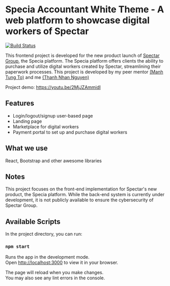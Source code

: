 # Specia Accountant White Theme - A web platform to showcase digital workers of Spectar

[![Build Status](https://dev.azure.com/SpectarRPA/SpectarRPA/_apis/build/status/SpeciaPortal?branchName=master)](https://dev.azure.com/SpectarRPA/SpectarRPA/_build/latest?definitionId=9&branchName=master)

This frontend project is developed for the new product launch of [Spectar Group](https://spectargroup.com), the Specia platform. The Specia platform offers clients the ability to purchase and utilize digital workers created by Spectar, streamlining their paperwork processes. This project is developed by my peer mentor [(Manh Tung To)](https://github.com/tunganh5005) and me [(Thanh Nhan Nguyen)](https://github.com/ThanhNhan2002)

Project demo: https://youtu.be/2MjJZAmmidI

## Features
* Login/logout/signup user-based page
* Landing page
* Marketplace for digital workers
* Payment portal to set up and purchase digital workers
  
## What we use
React, Bootstrap and other awesome libraries

## Notes 
This project focuses on the front-end implementation for Spectar's new product, the Specia platform. While the back-end system is currently under development, it is not publicly available to ensure the cybersecurity of Spectar Group.

## Available Scripts
In the project directory, you can run:

### `npm start`

Runs the app in the development mode.\
Open [http://localhost:3000](http://localhost:3000) to view it in your browser.

The page will reload when you make changes.\
You may also see any lint errors in the console.
